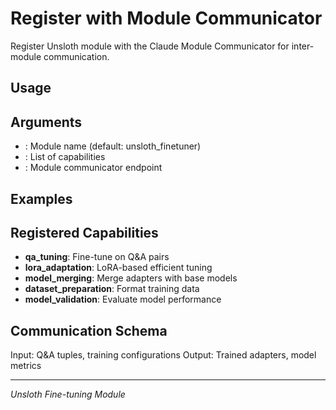 # Register with Module Communicator

Register Unsloth module with the Claude Module Communicator for inter-module communication.

## Usage



## Arguments

- : Module name (default: unsloth_finetuner)
- : List of capabilities
- : Module communicator endpoint

## Examples



## Registered Capabilities

- **qa_tuning**: Fine-tune on Q&A pairs
- **lora_adaptation**: LoRA-based efficient tuning
- **model_merging**: Merge adapters with base models
- **dataset_preparation**: Format training data
- **model_validation**: Evaluate model performance

## Communication Schema

Input: Q&A tuples, training configurations
Output: Trained adapters, model metrics

---
*Unsloth Fine-tuning Module*

